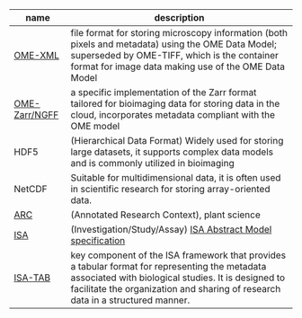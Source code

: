 | name | description | 
| ------ | ------ |
| [OME-XML](https://ome-model.readthedocs.io/en/latest/ome-xml/index.html)     |  file format for storing microscopy information (both pixels and metadata) using the OME Data Model; superseded by OME-TIFF, which is the container format for image data  making use of the OME Data Model      |
|   [OME-Zarr/NGFF](https://ngff.openmicroscopy.org/latest/)     | a specific implementation of the Zarr format tailored for bioimaging data for storing data in the cloud, incorporates metadata compliant with the OME model       |
| HDF5 | (Hierarchical Data Format) Widely used for storing large datasets, it supports complex data models and is commonly utilized in bioimaging|
|NetCDF|Suitable for multidimensional data, it is often used in scientific research for storing array-oriented data.|
|[ARC](https://github.com/nfdi4plants/ARC-specification/blob/main/ARC%20specification.md)| (Annotated Research Context), plant science|
|  [ISA](https://isa-specs.readthedocs.io/en/latest/index.html)      |  (Investigation/Study/Assay)  [ISA Abstract Model specification](https://isa-specs.readthedocs.io/en/latest/isamodel.html)    |
|   [ISA-TAB](https://isa-specs.readthedocs.io/en/latest/isatab.html)     |   key component of the ISA framework that provides a tabular format for representing the metadata associated with biological studies. It is designed to facilitate the organization and sharing of research data in a structured manner.      |
